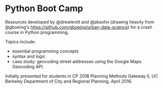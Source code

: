 # Python Boot Camp

Resources developed by @drewlevitt and @pksohn (drawing heavily from @gboeing's https://github.com/gboeing/urban-data-science) for a crash course in Python programming.

Topics include:
- essential programming concepts
- syntax and logic
- case study: geocoding street addresses using the Google Maps Geocoding API.

Initially presented for students in CP 201B Planning Methods Gateway II, UC Berkeley Department of City and Regional Planning, April 2016.

